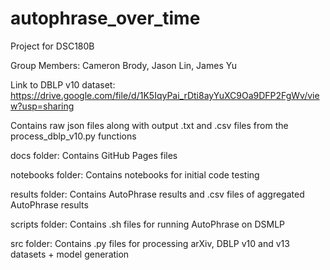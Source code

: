 # autophrase_over_time
Project for DSC180B

Group Members: Cameron Brody, Jason Lin, James Yu

Link to DBLP v10 dataset: https://drive.google.com/file/d/1K5IqyPai_rDti8ayYuXC9Oa9DFP2FgWv/view?usp=sharing

Contains raw json files along with output .txt and .csv files from the process_dblp_v10.py functions

docs folder: Contains GitHub Pages files

notebooks folder: Contains notebooks for initial code testing

results folder: Contains AutoPhrase results and .csv files of aggregated AutoPhrase results

scripts folder: Contains .sh files for running AutoPhrase on DSMLP

src folder: Contains .py files for processing arXiv, DBLP v10 and v13 datasets + model generation
